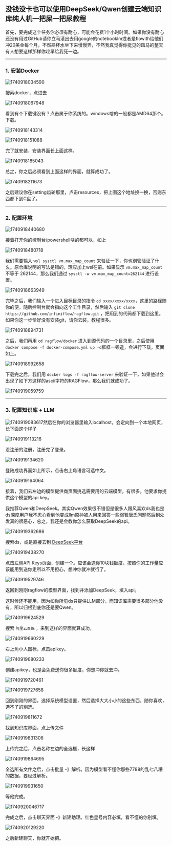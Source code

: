 ## 没钱没卡也可以使用DeepSeek/Qwen创建云端知识库纯人机一把屎一把尿教程

首先，要完成这个任务你必须有耐心，可能会花费1个小时时间。如果你没有耐心还没有用过GitHub请你立马滚出去用google的notebooklm或者是flowith给他们冲20美金每个月，不然斟杯水坐下来慢慢弄，不然我真觉得你挺见的踏马的整天有人想要这样那样你趁早给我死一边。

---

### 1. 安装Docker

![1740918034590](image/how2use/1740918034590.png)

搜索docker，点进去

![1740918067948](image/how2use/1740918067948.png)

看到有个下载键没有？点击属于你系统的。windows啥的一般都是AMD64那个。下载。

![1740918143314](image/how2use/1740918143314.png)

![1740918151088](image/how2use/1740918151088.png)

完了就安装，安装界面长上面这样。

![1740918185043](image/how2use/1740918185043.png)

总之，你之后必须看到上面这样的界面，就算成功了。

![1740918211673](image/how2use/1740918211673.png)

之后建议你在setting齿轮那里，点击resources，把上图这个地址换一换，否则东西都下到C盘了。

---

### 2. 配置环境

![1740918440680](image/how2use/1740918440680.png)

接着打开你的控制台/powershell啥的都可以，如上

![1740918480718](image/how2use/1740918480718.png)

我们需要输入 `wsl sysctl vm.max_map_count` 来验证一下，你也别管验证了什么。原仓库说明的写法是错的，理应加上wsl在前。如果显示 `vm.max_map_count` 不等于 262144，那么我们通过 `sysctl -w vm.max_map_count=262144` 进行设置。

![1740918663949](image/how2use/1740918663949.png)

完毕之后，我们输入一个进入目标目录的指令 `cd xxxx/xxxx/xxxx`，这里的路径随你的便。随后控制台就会指向这个工作目录，然后输入 `git clone https://github.com/infiniflow/ragflow.git` ，把用到的代码都下载到这里。如果你这一步恰好没有安装git，请你去装，教程很多。

![1740918894731](image/how2use/1740918894731.png)

之后，我们再用 `cd ragflow/docker` 进入到源代码的一个目录里，之后使用 `docker compose -f docker-compose.yml up -d`框框一顿造，会进行下载，页面如上。

![1740918992658](image/how2use/1740918992658.png)

下载完之后，我们用 `docker logs -f ragflow-server` 来验证一下，如果他过会出现了如下方这样的ascii字符的RAGFlow，那么我们就成功了。

![1740919059759](image/how2use/1740919059759.png)

---



### 3. 配置知识库 + LLM

![1740919083617](image/how2use/1740919083617.png)然后在你的浏览器里输入localhost，会定向到一个本地网页，长下面这个样子

![1740919113216](image/how2use/1740919113216.png)

没注册的注册，注册完了登录。

![1740919134620](image/how2use/1740919134620.png)

登陆成功界面如上所示，点击右上角语言可选中文。

![1740919164064](image/how2use/1740919164064.png)

接着，我们去左边的模型提供商页面挑选需要用的云端模型，有很多。他要求你提供这个模型的api key。

我推荐Qwen和DeepSeek。其实Qwen效果很不错但是很多人跟风喜欢ds我也是ds深度用户我不忍心看到他变成llm原神被人用来回答一些弱智唐氏问题然后到处发真的很恶心，总之，我还是会教你怎么获取DeepSeek的api。

![1740919362686](image/how2use/1740919362686.png)

搜索ds，或是直接去到 [DeepSeek平台]() 

![1740919438270](image/how2use/1740919438270.png)

点击左侧API Keys页面，创建一个。应该会送你10块钱额度，按照你的工作量应该能用到送你走所以不用担心，想冲你就冲就行了。

![1740919529746](image/how2use/1740919529746.png)

返回到刚刚ragflow的模型界面，找到并添加DeepSeek，填入api。

这时候还不能用，因为如你所见ds只提供LLM部分，而知识库需要很多部分他没有，所以归根到底你还是要Qwen。

![1740919624529](image/how2use/1740919624529.png)

搜索 `阿里云百炼` ，来到这样的界面就算成功。

![1740919660229](image/how2use/1740919660229.png)

右上角小人图标，点击apikey。

![1740919680233](image/how2use/1740919680233.png)

创建apikey，也是会免费送你很多额度，你想冲你就去冲。

![1740919720461](image/how2use/1740919720461.png)

![1740919727658](image/how2use/1740919727658.png)

回到刚刚的界面，选择系统模型设置，然后选择大大小小的这些东西，随你喜欢，选不了的别选。

![1740919811672](image/how2use/1740919811672.png)

找到知识库界面，点上传文件

![1740919831306](image/how2use/1740919831306.png)

上传完之后，点击名称左边的全选框，长这样

![1740919864695](image/how2use/1740919864695.png)

全选所有文件之后，点击批量 -》解析。因为模型看不懂你那些7788的乱七八糟的数据，要经过解析。

![1740919931650](image/how2use/1740919931650.png)

等他完成。

![1740920046717](image/how2use/1740920046717.png)

完成之后，点击聊天界面 -》新建助理。红色星号内容必填，看不懂的你别填。


![1740920129220](image/how2use/1740920129220.png)

之后新建聊天，你就开始把。
